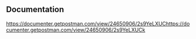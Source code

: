 ## Documentation

https://documenter.getpostman.com/view/24650906/2s9YeLXUChttps://documenter.getpostman.com/view/24650906/2s9YeLXUCk
